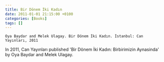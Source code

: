 ```yaml
---
title: Bir Dönem İki Kadın
date: 2011-01-01 21:15:00 +0100
categories: [Books]
tags: []
---
```


```Oya Baydar and Melek Ulagay. Bir Dönem İki Kadın. İstanbul: Can Yayınları, 2011```

In 2011, Can Yayınları published 'Bir Dönem İki Kadın: Birbirimizin Aynasinda' by Oya Baydar and Melek Ulagay.
